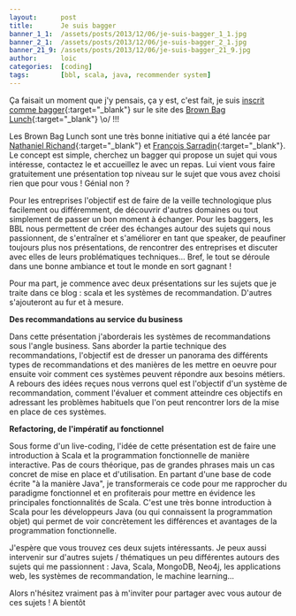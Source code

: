 ```yaml
---
layout:      post
title:       Je suis bagger
banner_1_1:  /assets/posts/2013/12/06/je-suis-bagger_1_1.jpg
banner_2_1:  /assets/posts/2013/12/06/je-suis-bagger_2_1.jpg
banner_21_9: /assets/posts/2013/12/06/je-suis-bagger_21_9.jpg
author:      loic
categories:  [coding]
tags:        [bbl, scala, java, recommender system]
---
```


Ça faisait un moment que j'y pensais, ça y est, c'est fait, je suis [inscrit comme bagger](http://www.brownbaglunch.fr/baggers.html#loic-knuchel){:target="_blank"}
sur le site des [Brown Bag Lunch](http://www.brownbaglunch.fr){:target="_blank"} \o/ !!!

Les Brown Bag Lunch sont une très bonne initiative qui a été lancée par [Nathaniel Richand](https://twitter.com/nrichand){:target="_blank"}
et [François Sarradin](https://twitter.com/fsarradin){:target="_blank"}. Le concept est simple, cherchez un bagger qui propose un sujet qui vous intéresse,
contactez le et accueillez le avec un repas. Lui vient vous faire gratuitement une présentation top niveau sur le sujet que vous avez choisi rien que pour vous ! Génial non ?

Pour les entreprises l'objectif est de faire de la veille technologique plus facilement ou différemment, de découvrir d'autres domaines
ou tout simplement de passer un bon moment à échanger. Pour les baggers, les BBL nous permettent de créer des échanges autour des sujets qui nous passionnent,
de s'entraîner et s'améliorer en tant que speaker, de peaufiner toujours plus nos présentations, de rencontrer des entreprises
et discuter avec elles de leurs problématiques techniques... Bref, le tout se déroule dans une bonne ambiance et tout le monde en sort gagnant !

Pour ma part, je commence avec deux présentations sur les sujets que je traite dans ce blog : scala et les systèmes de recommandation. D'autres s'ajouteront au fur et à mesure.

**Des recommandations au service du business**

Dans cette présentation j'aborderais les systèmes de recommandations sous l'angle business. Sans aborder la partie technique des recommandations,
l'objectif est de dresser un panorama des différents types de recommandations et des manières de les mettre en oeuvre pour ensuite voir comment
ces systèmes peuvent répondre aux besoins métiers. A rebours des idées reçues nous verrons quel est l'objectif d'un système de recommandation,
comment l'évaluer et comment atteindre ces objectifs en adressant les problèmes habituels que l'on peut rencontrer lors de la mise en place de ces systèmes.

**Refactoring, de l'impératif au fonctionnel**

Sous forme d'un live-coding, l'idée de cette présentation est de faire une introduction à Scala et la programmation fonctionnelle de manière interactive.
Pas de cours théorique, pas de grandes phrases mais un cas concret de mise en place et d'utilisation. En partant d'une base de code écrite "à la manière Java",
je transformerais ce code pour me rapprocher du paradigme fonctionnel et en profiterais pour mettre en évidence les principales fonctionnalités de Scala.
C'est une très bonne introduction à Scala pour les développeurs Java (ou qui connaissent la programmation objet) qui permet de voir concrètement les différences et avantages
de la programmation fonctionnelle.

J'espère que vous trouvez ces deux sujets intéressants.
Je peux aussi intervenir sur d'autres sujets / thématiques un peu différentes autours des sujets qui me passionnent :
Java, Scala, MongoDB, Neo4j, les applications web, les systèmes de recommandation, le machine learning...

Alors n'hésitez vraiment pas à m'inviter pour partager avec vous autour de ces sujets ! A bientôt <i class="emoji smile"></i>
